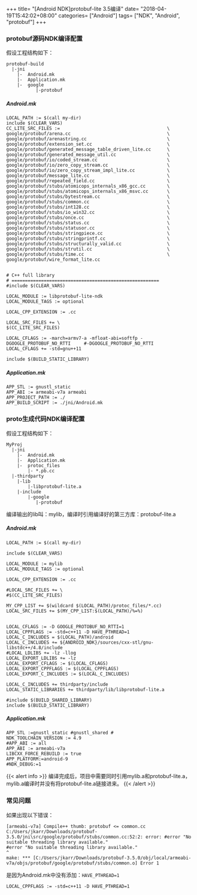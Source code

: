 +++
title= "[Android NDK]protobuf-lite 3.5编译"
date= "2018-04-19T15:42:02+08:00"
categories= ["Android"]
tags= ["NDK", "Android", "protobuf"]
+++


### protobuf源码NDK编译配置

假设工程结构如下：

    protobuf-build
      |-jni
        |-  Android.mk
        |-  Application.mk
        |-  google
               |-protobuf

##### Android.mk

    LOCAL_PATH := $(call my-dir)  
    include $(CLEAR_VARS)  
    CC_LITE_SRC_FILES := 										\
    google/protobuf/arena.cc                                    \
    google/protobuf/arenastring.cc                              \
    google/protobuf/extension_set.cc                            \
    google/protobuf/generated_message_table_driven_lite.cc      \
    google/protobuf/generated_message_util.cc                   \
    google/protobuf/io/coded_stream.cc                          \
    google/protobuf/io/zero_copy_stream.cc                      \
    google/protobuf/io/zero_copy_stream_impl_lite.cc            \
    google/protobuf/message_lite.cc                             \
    google/protobuf/repeated_field.cc                           \
    google/protobuf/stubs/atomicops_internals_x86_gcc.cc        \
    google/protobuf/stubs/atomicops_internals_x86_msvc.cc       \
    google/protobuf/stubs/bytestream.cc                         \
    google/protobuf/stubs/common.cc                             \
    google/protobuf/stubs/int128.cc                             \
    google/protobuf/stubs/io_win32.cc                           \
    google/protobuf/stubs/once.cc                               \
    google/protobuf/stubs/status.cc                             \
    google/protobuf/stubs/statusor.cc                           \
    google/protobuf/stubs/stringpiece.cc                        \
    google/protobuf/stubs/stringprintf.cc                       \
    google/protobuf/stubs/structurally_valid.cc                 \
    google/protobuf/stubs/strutil.cc                            \
    google/protobuf/stubs/time.cc                               \
    google/protobuf/wire_format_lite.cc

      
    # C++ full library  
    # =======================================================  
    #include $(CLEAR_VARS)  
      
    LOCAL_MODULE := libprotobuf-lite-ndk
    LOCAL_MODULE_TAGS := optional  
      
    LOCAL_CPP_EXTENSION := .cc  
      
    LOCAL_SRC_FILES += \
    $(CC_LITE_SRC_FILES)                                         
      
    LOCAL_CFLAGS := -march=armv7-a -mfloat-abi=softfp -DGOOGLE_PROTOBUF_NO_RTTI     #-DGOOGLE_PROTOBUF_NO_RTTI  
    LOCAL_CFLAGS += -std=gnu++11

    include $(BUILD_STATIC_LIBRARY)  
    
##### Application.mk
    
    APP_STL := gnustl_static  
    APP_ABI := armeabi-v7a armeabi  
    APP_PROJECT_PATH := ./  
    APP_BUILD_SCRIPT := ./jni/Android.mk  


### proto生成代码NDK编译配置


假设工程结构如下：

    MyProj
      |-jni
        |-  Android.mk
        |-  Application.mk
        |-  protoc_files
            |- *.pb.cc
      |-thirdparty
        |-lib
            |-libprotobuf-lite.a
        |-include
            |-google
               |-protobuf

编译输出的lib叫：mylib，编译时引用编译好的第三方库：protobuf-lite.a
               
##### Android.mk
    
    LOCAL_PATH := $(call my-dir) 

    include $(CLEAR_VARS)  
      
    LOCAL_MODULE := mylib
    LOCAL_MODULE_TAGS := optional  
      
    LOCAL_CPP_EXTENSION := .cc  
      
    #LOCAL_SRC_FILES += \
    #$(CC_LITE_SRC_FILES)                                         

    MY_CPP_LIST += $(wildcard $(LOCAL_PATH)/protoc_files/*.cc)
    LOCAL_SRC_FILES += $(MY_CPP_LIST:$(LOCAL_PATH)/%=%)


    LOCAL_CFLAGS := -D GOOGLE_PROTOBUF_NO_RTTI=1
    LOCAL_CPPFLAGS := -std=c++11 -D HAVE_PTHREAD=1
    LOCAL_C_INCLUDES = $(LOCAL_PATH)/android
    LOCAL_C_INCLUDES += ${ANDROID_NDK}/sources/cxx-stl/gnu-        libstdc++/4.8/include
    #LOCAL_LDLIBS += -lz -llog
    LOCAL_EXPORT_LDLIBS += -lz
    LOCAL_EXPORT_CFLAGS := $(LOCAL_CFLAGS)
    LOCAL_EXPORT_CPPFLAGS := $(LOCAL_CPPFLAGS)
    LOCAL_EXPORT_C_INCLUDES := $(LOCAL_C_INCLUDES)

    LOCAL_C_INCLUDES += thirdparty/include
    LOCAL_STATIC_LIBRARIES += thirdparty/lib/libprotobuf-lite.a

    #include $(BUILD_SHARED_LIBRARY)
    include $(BUILD_STATIC_LIBRARY)

##### Application.mk

    APP_STL :=gnustl_static #gnustl_shared # 
    NDK_TOOLCHAIN_VERSION := 4.9
    #APP_ABI := all
    APP_ABI := armeabi-v7a
    LIBCXX_FORCE_REBUILD := true
    APP_PLATFORM:=android-9
    #NDK_DEBUG:=1
    
{{< alert info >}}
编译完成后，项目中需要同时引用mylib.a和protobuf-lite.a，mylib.a编译时并没有将protobuf-lite.a链接进来。
{{< /alert >}}

### 常见问题

如果出现以下错误：

    [armeabi-v7a] Compile++ thumb: protobuf <= common.cc
    C:/Users/jkarr/Downloads/protobuf-
    3.5.0/jni\src/google/protobuf/stubs/common.cc:52:2: error: #error "No 
    suitable threading library available."
    #error "No suitable threading library available."
    ^
    make: *** [C:/Users/jkarr/Downloads/protobuf-3.5.0/obj/local/armeabi-
    v7a/objs/protobuf/google/protobuf/stubs/common.o] Error 1

是因为Android.mk中没有添加：`HAVE_PTHREAD=1`

    LOCAL_CPPFLAGS := -std=c++11 -D HAVE_PTHREAD=1
